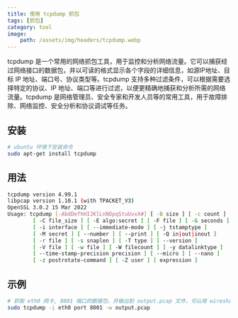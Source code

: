 ```yaml
---
title: 使用 tcpdump 抓包
tags: [抓包]
category: tool
image:
    path: /assets/img/headers/tcpdump.webp
---
```


tcpdump 是一个常用的网络抓包工具，用于监控和分析网络流量。它可以捕获经过网络接口的数据包，并以可读的格式显示各个字段的详细信息，如源IP地址、目标 IP 地址、端口号、协议类型等。tcpdump 支持多种过滤条件，可以根据需要选择特定的协议、IP 地址、端口等进行过滤，以便更精确地捕获和分析所需的网络流量。tcpdump 是网络管理员、安全专家和开发人员等的常用工具，用于故障排除、网络监控、安全分析和协议调试等任务。

## 安装

```bash
# ubuntu 环境下安装命令
sudo apt-get install tcpdump
```

## 用法

```bash
tcpdump version 4.99.1
libpcap version 1.10.1 (with TPACKET_V3)
OpenSSL 3.0.2 15 Mar 2022
Usage: tcpdump [-AbdDefhHIJKlLnNOpqStuUvxX#] [ -B size ] [ -c count ] [--count]
		[ -C file_size ] [ -E algo:secret ] [ -F file ] [ -G seconds ]
		[ -i interface ] [ --immediate-mode ] [ -j tstamptype ]
		[ -M secret ] [ --number ] [ --print ] [ -Q in|out|inout ]
		[ -r file ] [ -s snaplen ] [ -T type ] [ --version ]
		[ -V file ] [ -w file ] [ -W filecount ] [ -y datalinktype ]
		[ --time-stamp-precision precision ] [ --micro ] [ --nano ]
		[ -z postrotate-command ] [ -Z user ] [ expression ]

```

## 示例

```bash
# 抓取 eth0 网卡, 8001 端口的数据包，并输出到 output.pcap 文件，可以用 wireshark 工具打开分析
sudo tcpdump -i eth0 port 8001 -w output.pcap
```
